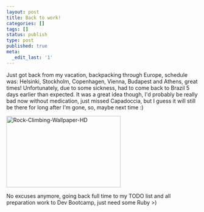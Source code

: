 ```yaml
---
layout: post
title: Back to work!
categories: []
tags: []
status: publish
type: post
published: true
meta:
  _edit_last: '1'
---
```

Just got back from my vacation, backpacking through Europe, schedule was: Helsinki, Stockholm, Copenhagen, Vienna, Budapest and Athens, great times! Unfortunately, due to some sickness, had to come back to Brazil 5 days earlier than expected. It was a great idea though, I'd probably be really bad now without medication, just missed Capadoccia, but I guess it will still be there for long after I'm gone, so, maybe next time :)

<a class="vt-p" href="http://brunops.org/wp-content/uploads/2013/08/Rock-Climbing-Wallpaper-HD.jpg"><img class="alignnone size-medium wp-image-141" alt="Rock-Climbing-Wallpaper-HD" src="http://brunops.org/wp-content/uploads/2013/08/Rock-Climbing-Wallpaper-HD-300x187.jpg" width="300" height="187" /></a>

No excuses anymore, going back full time to my TODO list and all preparation work to Dev Bootcamp, just need some Ruby &gt;)
